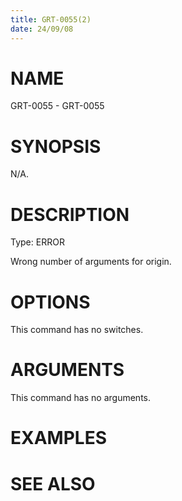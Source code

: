 ```yaml
---
title: GRT-0055(2)
date: 24/09/08
---
```


# NAME

GRT-0055 - GRT-0055

# SYNOPSIS

N/A.

# DESCRIPTION

Type: ERROR

Wrong number of arguments for origin.

# OPTIONS

This command has no switches.

# ARGUMENTS

This command has no arguments.

# EXAMPLES

# SEE ALSO
